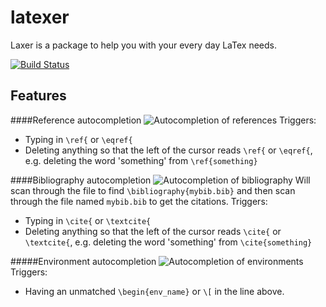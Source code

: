# latexer

Laxer is a package to help you with your every day LaTex needs.

[![Build Status](https://travis-ci.org/Focus/latexer.svg?branch=master)](https://travis-ci.org/Focus/latexer)

Features
--------

####Reference autocompletion
  ![Autocompletion of references](https://github.com/Focus/latexer/raw/master/screenshots/ref.gif)
Triggers:
  * Typing in `\ref{` or `\eqref{`
  * Deleting anything so that the left of the cursor reads `\ref{` or `\eqref{`, e.g. deleting the word 'something' from `\ref{something}`


####Bibliography autocompletion
  ![Autocompletion of bibliography](https://github.com/Focus/latexer/raw/master/screenshots/cite.gif)
Will scan through the file to find `\bibliography{mybib.bib}` and then scan through the file named `mybib.bib` to get the citations.
Triggers:
  * Typing in `\cite{` or `\textcite{`
  * Deleting anything so that the left of the cursor reads `\cite{` or `\textcite{`, e.g. deleting the word 'something' from `\cite{something}`

#####Environment autocompletion
  ![Autocompletion of environments](https://github.com/Focus/latexer/raw/master/screenshots/env.gif)
Triggers:
  * Having an unmatched `\begin{env_name}` or `\[` in the line above.
